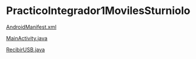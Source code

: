 # PracticoIntegrador1MovilesSturniolo

[AndroidManifest.xml](app/src/main/AndroidManifest.xml)

[MainActivity.java](app/src/main/java/com/sturni/practicointegrador1sturniolo/MainActivity.java)

[RecibirUSB.java](app/src/main/java/com/sturni/practicointegrador1sturniolo/RecibirUSB.java)
